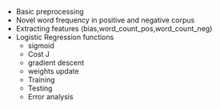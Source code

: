 - Basic preprocessing
- Novel word frequency in positive and negative corpus
- Extracting features (bias,word_count_pos,word_count_neg)
- Logistic Regression functions
  - sigmoid
  - Cost J
  - gradient descent
  - weights update
  - Training 
  - Testing
  - Error analysis
